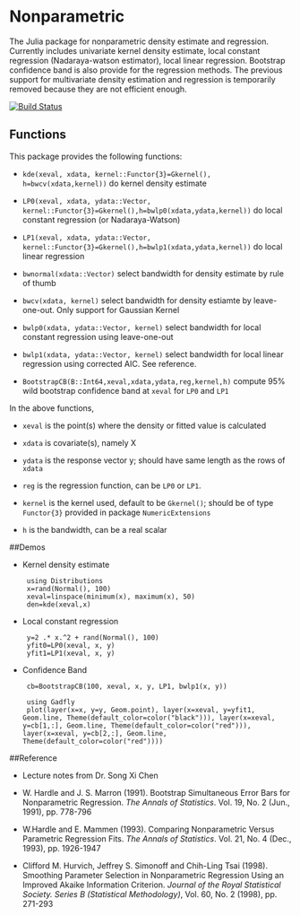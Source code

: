 # Nonparametric
The Julia package for nonparametric density estimate and regression. Currently includes univariate kernel density estimate, local constant regression (Nadaraya-watson estimator), local linear regression. Bootstrap confidence band is also provide for the regression methods. The previous support for multivariate density estimation and regression is temporarily removed because they are not efficient enough.

[![Build Status](https://travis-ci.org/panlanfeng/Nonparametric.jl.png)](https://travis-ci.org/panlanfeng/Nonparametric.jl)

## Functions
This package provides the following functions:
 - `kde(xeval, xdata, kernel::Functor{3}=Gkernel(), h=bwcv(xdata,kernel))` do kernel density estimate

 - `LP0(xeval, xdata, ydata::Vector, kernel::Functor{3}=Gkernel(),h=bwlp0(xdata,ydata,kernel))` do local constant regression (or Nadaraya-Watson)

 - `LP1(xeval, xdata, ydata::Vector, kernel::Functor{3}=Gkernel(),h=bwlp1(xdata,ydata,kernel))` do local linear regression

 - `bwnormal(xdata::Vector)` select bandwidth for density estimate by rule of thumb

 - `bwcv(xdata, kernel)` select bandwidth for density estiamte by leave-one-out. Only support for Gaussian Kernel

 - `bwlp0(xdata, ydata::Vector, kernel)` select bandwidth for local constant regression using leave-one-out

 - `bwlp1(xdata, ydata::Vector, kernel)` select bandwidth for local linear regression using corrected AIC. See reference.

 - `BootstrapCB(B::Int64,xeval,xdata,ydata,reg,kernel,h)` compute 95% wild bootstrap confidence band at `xeval` for `LP0` and `LP1`



In the above functions,
 - `xeval` is the point(s) where the density or fitted value is calculated

 - `xdata` is covariate(s), namely X

 - `ydata` is the response vector y; should have same length as the rows of `xdata`

 - `reg` is the regression function, can be `LP0` or `LP1`.

 - `kernel` is the kernel used, default to be `Gkernel()`; should be of type `Functor{3}` provided in package `NumericExtensions`

 - `h` is the bandwidth, can be a real scalar


##Demos

 - Kernel density estimate

        using Distributions
        x=rand(Normal(), 100)
        xeval=linspace(minimum(x), maximum(x), 50)
        den=kde(xeval,x)

 - Local constant regression

        y=2 .* x.^2 + rand(Normal(), 100)
        yfit0=LP0(xeval, x, y)
        yfit1=LP1(xeval, x, y)

 - Confidence Band

        cb=BootstrapCB(100, xeval, x, y, LP1, bwlp1(x, y))

        using Gadfly
        plot(layer(x=x, y=y, Geom.point), layer(x=xeval, y=yfit1, Geom.line, Theme(default_color=color("black"))), layer(x=xeval, y=cb[1,:], Geom.line, Theme(default_color=color("red"))), layer(x=xeval, y=cb[2,:], Geom.line, Theme(default_color=color("red"))))




##Reference

 - Lecture notes from Dr. Song Xi Chen

 - W. Hardle and J. S. Marron (1991). Bootstrap Simultaneous Error Bars for Nonparametric Regression. _The Annals of Statistics_. Vol. 19, No. 2 (Jun., 1991), pp. 778-796

 - W.Hardle and E. Mammen (1993). Comparing Nonparametric Versus Parametric Regression Fits. _The Annals of Statistics_. Vol. 21, No. 4 (Dec., 1993), pp. 1926-1947

 -  Clifford M. Hurvich, Jeffrey S. Simonoff and Chih-Ling Tsai (1998). Smoothing Parameter Selection in Nonparametric Regression Using an Improved Akaike Information Criterion. _Journal of the Royal Statistical Society. Series B (Statistical Methodology)_, Vol. 60, No. 2 (1998), pp. 271-293





